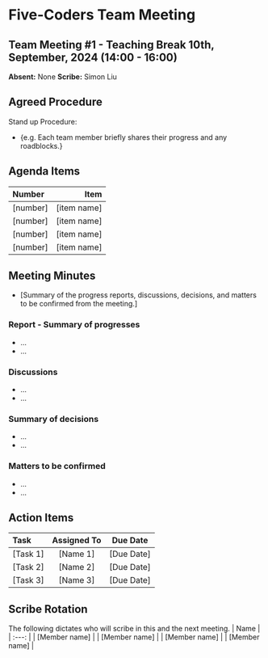 # Five-Coders Team Meeting

## Team Meeting #1 - Teaching Break 10th, September, 2024 (14:00 - 16:00)
**Absent:**
None
**Scribe:**
Simon Liu

## Agreed Procedure
Stand up Procedure:
- {e.g. Each team member briefly shares their progress and any roadblocks.}


## Agenda Items
| Number   |        Item |
|:---------|------------:|
| [number] | [item name] |
| [number] | [item name] |
| [number] | [item name] |
| [number] | [item name] |

## Meeting Minutes
- [Summary of the progress reports, discussions, decisions, and matters to be confirmed from the meeting.]

### Report - Summary of progresses
- ...
- ...

### Discussions
- ...
- ...

### Summary of decisions
- ...
- ...

### Matters to be confirmed
- ...
- ...


## Action Items
| Task                                   | Assigned To |  Due Date  |
|:---------------------------------------|:-----------:|:----------:|
| [Task 1]                               |  [Name 1]   | [Due Date] |
| [Task 2]                               |  [Name 2]   | [Due Date] |
| [Task 3]                               |  [Name 3]   | [Due Date] |



## Scribe Rotation
The following dictates who will scribe in this and the next meeting.
| Name |
| :---: |
| [Member name] |
| [Member name] |
| [Member name] |
| [Member name] |
